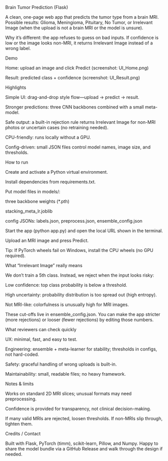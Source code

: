 Brain Tumor Prediction (Flask)

A clean, one-page web app that predicts the tumor type from a brain MRI.
Possible results: Glioma, Meningioma, Pituitary, No Tumor, or Irrelevant Image (when the upload is not a brain MRI or the model is unsure).

Why it’s different: the app refuses to guess on bad inputs. If confidence is low or the image looks non-MRI, it returns Irrelevant Image instead of a wrong label.

Demo

Home: upload an image and click Predict
(screenshot: UI_Home.png)

Result: predicted class + confidence
(screenshot: UI_Result.png)

Highlights

Simple UI: drag-and-drop style flow—upload → predict → result.

Stronger predictions: three CNN backbones combined with a small meta-model.

Safe output: a built-in rejection rule returns Irrelevant Image for non-MRI photos or uncertain cases (no retraining needed).

CPU-friendly: runs locally without a GPU.

Config-driven: small JSON files control model names, image size, and thresholds.

How to run

Create and activate a Python virtual environment.

Install dependencies from requirements.txt.

Put model files in models/:

three backbone weights (*.pth)

stacking_meta_lr.joblib

config JSONs: labels.json, preprocess.json, ensemble_config.json

Start the app (python app.py) and open the local URL shown in the terminal.

Upload an MRI image and press Predict.

Tip: If PyTorch wheels fail on Windows, install the CPU wheels (no GPU required).

What “Irrelevant Image” really means

We don’t train a 5th class. Instead, we reject when the input looks risky:

Low confidence: top class probability is below a threshold.

High uncertainty: probability distribution is too spread out (high entropy).

Not MRI-like: colorfulness is unusually high for MRI images.

These cut-offs live in ensemble_config.json. You can make the app stricter (more rejections) or looser (fewer rejections) by editing those numbers.

What reviewers can check quickly

UX: minimal, fast, and easy to test.

Engineering: ensemble + meta-learner for stability; thresholds in configs, not hard-coded.

Safety: graceful handling of wrong uploads is built-in.

Maintainability: small, readable files; no heavy framework.

Notes & limits

Works on standard 2D MRI slices; unusual formats may need preprocessing.

Confidence is provided for transparency, not clinical decision-making.

If many valid MRIs are rejected, loosen thresholds. If non-MRIs slip through, tighten them.

Credits / Contact

Built with Flask, PyTorch (timm), scikit-learn, Pillow, and Numpy.
Happy to share the model bundle via a GitHub Release and walk through the design if needed.
